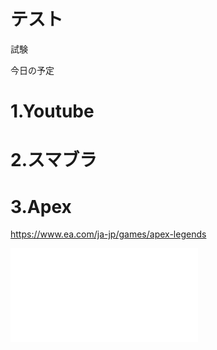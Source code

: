 # テスト

試験

今日の予定
# 1.Youtube
# 2.スマブラ
# 3.Apex
https://www.ea.com/ja-jp/games/apex-legends

![メモ](test.md "ポップアップ文字") 
